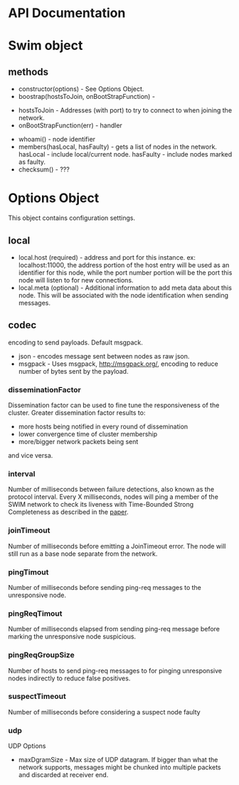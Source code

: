 # API Documentation

# Swim object

## methods
* constructor(options) - See Options Object.
* boostrap(hostsToJoin, onBootStrapFunction) -
- hostsToJoin - Addresses (with port) to try to connect to when joining the network.
- onBootStrapFunction(err) - handler
* whoami() - node identifier
* members(hasLocal, hasFaulty) - gets a list of nodes in the network.
hasLocal - include local/current node.
hasFaulty - include nodes marked as faulty.
* checksum() - ???

##

# Options Object
This object contains configuration settings.

## local
* local.host (required) - address and port for this instance.  ex: localhost:11000, the
address portion of the host entry will be used as an identifier for this node,
while the port number portion will be the port this node will listen to for
new connections.
* local.meta (optional) - Additional information to add meta data about this node.  This
will be associated with the node identification when sending messages.

## codec
encoding to send payloads.  Default msgpack.
* json - encodes message sent between nodes as raw json.
* msgpack - Uses msgpack, http://msgpack.org/, encoding to reduce number of
bytes sent by the payload.

### disseminationFactor
Dissemination factor can be used to fine tune the responsiveness of the cluster.
Greater dissemination factor results to:
* more hosts being notified in every round of dissemination
* lower convergence time of cluster membership
* more/bigger network packets being sent

and vice versa.

### interval
Number of milliseconds between failure detections, also known as the protocol
interval. Every X milliseconds, nodes will ping a member of the SWIM network to
check its liveness with Time-Bounded Strong Completeness as described in the
[paper](http://www.cs.cornell.edu/~asdas/research/dsn02-SWIM.pdf).

### joinTimeout
Number of milliseconds before emitting a JoinTimeout error.  The node will still
run as a base node separate from the network.

### pingTimout
Number of milliseconds before sending ping-req messages to the unresponsive node.

### pingReqTimout
Number of milliseconds elapsed from sending ping-req message before marking the
unresponsive node suspicious.

### pingReqGroupSize
Number of hosts to send ping-req messages to for pinging unresponsive nodes
indirectly to reduce false positives.

### suspectTimeout
Number of milliseconds before considering a suspect node faulty

### udp
UDP Options
* maxDgramSize - Max size of UDP datagram. If bigger than what the network supports,
messages might be chunked into multiple packets and discarded at receiver end.
